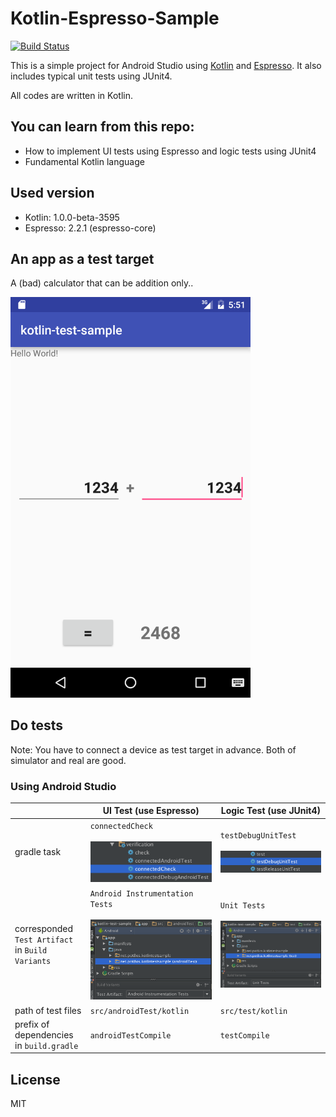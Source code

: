 Kotlin-Espresso-Sample
===================================================

[![Build Status](https://travis-ci.org/pot8os/Kotlin-Espresso-sample.svg)](https://travis-ci.org/pot8os/Kotlin-Espresso-sample)

This is a simple project for Android Studio using [Kotlin](https://github.com/JetBrains/kotlin) and [Espresso](https://developer.android.com/intl/ja/tools/testing-support-library/index.html#Espresso). It also includes typical unit tests using JUnit4.

All codes are written in Kotlin.

## You can learn from this repo:

- How to implement UI tests using Espresso and logic tests using JUnit4
- Fundamental Kotlin language

## Used version

- Kotlin: 1.0.0-beta-3595
- Espresso: 2.2.1 (espresso-core)

## An app as a test target

A (bad) calculator that can be addition only..

<img src="screen.png" width="384">

## Do tests

Note: You have to connect a device as test target in advance. Both of simulator and real are good.

### Using Android Studio

|   |UI Test (use Espresso)|Logic Test (use JUnit4)|
|---|----------------------|-----------------------|
|gradle task|`connectedCheck`<br/><br/>![Run Task](runtask.png)|`testDebugUnitTest`<br/><br/>![Run Unit Test](runjunit.png)|
|corresponded `Test Artifact` in `Build Variants`|`Android Instrumentation Tests`<br/><br/>![Espresso](espresso.png)|`Unit Tests`<br/><br/>![UnitTest](unittest.png)|
|path of test files|`src/androidTest/kotlin`|`src/test/kotlin`|
|prefix of dependencies in `build.gradle`|`androidTestCompile`|`testCompile`|

## License

MIT
